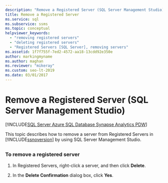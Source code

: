 ```yaml
---
description: "Remove a Registered Server (SQL Server Management Studio)"
title: Remove a Registered Server
ms.service: sql
ms.subservice: ssms
ms.topic: conceptual
helpviewer_keywords: 
  - "removing registered servers"
  - "deleting registered servers"
  - "Registered Servers [SQL Server], removing servers"
ms.assetid: 1f7f755f-7ed2-4572-aa18-13cdd92e350e
author: markingmyname
ms.author: maghan
ms.reviewer: "mikeray"
ms.custom: seo-lt-2019
ms.date: 03/01/2017
---
```


# Remove a Registered Server (SQL Server Management Studio)

[!INCLUDE[SQL Server Azure SQL Database Synapse Analytics PDW](../../includes/applies-to-version/sql-asdb-asdbmi-asa-pdw.md)]

This topic describes how to remove a server from Registered Servers in [!INCLUDE[ssnoversion](../../includes/ssnoversion-md.md)] by using SQL Server Management Studio.

## <a name="SSMSProcedure"></a>

### To remove a registered server

1. In Registered Servers, right-click a server, and then click **Delete**.

2. In the **Delete Confirmation** dialog box, click **Yes**.
